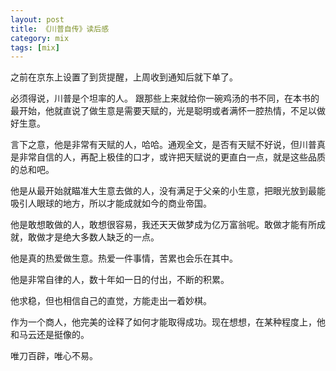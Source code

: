 ```yaml
---
layout: post
title: 《川普自传》读后感
category: mix
tags: [mix]
---
```


之前在京东上设置了到货提醒，上周收到通知后就下单了。

必须得说，川普是个坦率的人。
跟那些上来就给你一碗鸡汤的书不同，在本书的最开始，他就直说了做生意是需要天赋的，光是聪明或者满怀一腔热情，不足以做好生意。

言下之意，他是非常有天赋的人，哈哈。通观全文，是否有天赋不好说，但川普真是非常自信的人，再配上极佳的口才，或许把天赋说的更直白一点，就是这些品质的总和吧。

他是从最开始就瞄准大生意去做的人，没有满足于父亲的小生意，把眼光放到最能吸引人眼球的地方，所以才能成就如今的商业帝国。

他是敢想敢做的人，敢想很容易，我还天天做梦成为亿万富翁呢。敢做才能有所成就，敢做才是绝大多数人缺乏的一点。

他是真的热爱做生意。热爱一件事情，苦累也会乐在其中。

他是非常自律的人，数十年如一日的付出，不断的积累。

他求稳，但也相信自己的直觉，方能走出一着妙棋。

作为一个商人，他完美的诠释了如何才能取得成功。现在想想，在某种程度上，他和马云还是挺像的。

唯刀百辟，唯心不易。